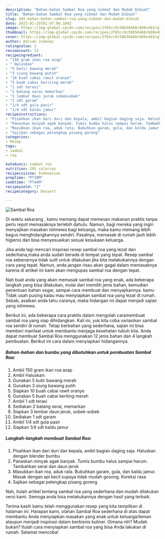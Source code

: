 ```yaml
---
description: "Bahan-bahan Sambal Roa yang nikmat dan Mudah Dibuat"
title: "Bahan-bahan Sambal Roa yang nikmat dan Mudah Dibuat"
slug: 445-bahan-bahan-sambal-roa-yang-nikmat-dan-mudah-dibuat
date: 2021-01-25T01:47:06.104Z
image: https://img-global.cpcdn.com/recipes/2f65cc9c50b56460/680x482cq70/sambal-roa-foto-resep-utama.jpg
thumbnail: https://img-global.cpcdn.com/recipes/2f65cc9c50b56460/680x482cq70/sambal-roa-foto-resep-utama.jpg
cover: https://img-global.cpcdn.com/recipes/2f65cc9c50b56460/680x482cq70/sambal-roa-foto-resep-utama.jpg
author: Adrian Jimenez
ratingvalue: 3
reviewcount: 13
recipeingredient:
- "150 gram ikan roa asap"
- " Haluskan"
- "5 butir bawang merah"
- "3 siung bawang putih"
- "10 buah cabai rawit oranye"
- "5 buah cabai keriting merah"
- "1 sdt terasi"
- "2 batang serai memarkan"
- "3 lembar daun jeruk sobeksobek"
- "1 sdt garam"
- "1/4 sdt gula pasir"
- "1/4 sdt kaldu jamur"
recipeinstructions:
- "Pisahkan ikan dari duri dan kepala, ambil bagian daging saja. Haluskan dengan blender bumbu"
- "Panaskan minyak agak banyak. Tumis bumbu halus sampai harum. Tambahkan serai dan daun jeruk"
- "Masukkan ikan roa, aduk rata. Bubuhkan garam, gula, dan kaldu jamur. Masak dengan api kecil supaya tidak mudah gosong. Koreksi rasa"
- "Sajikan sebagai pelengkap pisang goreng"
categories:
- Resep
tags:
- sambal
- roa

katakunci: sambal roa 
nutrition: 291 calories
recipecuisine: Indonesian
preptime: "PT30M"
cooktime: "PT44M"
recipeyield: "2"
recipecategory: Dessert

---
```



![Sambal Roa](https://img-global.cpcdn.com/recipes/2f65cc9c50b56460/680x482cq70/sambal-roa-foto-resep-utama.jpg)

Di waktu  sekarang , kamu memang dapat memesan makanan praktis tanpa perlu repot memasaknya terlebih dahulu. Namun, bagi mereka yang ingin menyajikan masakan istimewa bagi keluarga, maka kamu memang lebih bagus menghidangkannya sendiri. Pasalnya, memasak di rumah jauh lebih higienis dan bisa menyesuaikan sesuai kesukaan keluarga.

Jika anda lagi mencari inspirasi resep sambal roa yang lezat dan sederhana,maka anda sudah berada di tempat yang tepat. Resep sambal roa  sebenarnya tidak sulit untuk dilakukan jika kita melakukannya dengan cara yang tepat. Namun, anda jangan risau akan gagal dalam memasaknya 
karena di artikel ini kami akan mengupas sambal roa dengan tepat.  



Nah buat anda yang akan memasak sambal roa yang enak, ada beberapa langkah yang bisa dilakukan, mulai dari memilih jenis bahan, kemudian penentuan bahan segar, sampai cara membuat dan menyajikannya. kamu Tidak usah pusing kalau mau menyiapkan sambal roa yang lezat di rumah. Sebab, asalkan anda  tahu caranya, maka hidangan ini dapat menjadi sajian yang istimewa.

Berikut ini, ada beberapa cara praktis  dalam mengolah caramembuat sambal roa yang siap dihidangkan. Kali ini, yuk kita coba variasikan sambal roa sendiri di rumah. Tetap berbahan yang sederhana, sajian ini bisa memberi manfaat untuk membantu menjaga kesehatan tubuh kita. Anda dapat membuat Sambal Roa menggunakan 12 jenis bahan dan 4 langkah pembuatan. Berikut ini cara dalam menyiapkan hidangannya.

<!--inarticleads1-->

##### Bahan-bahan dan bumbu yang dibutuhkan untuk pembuatan Sambal Roa:

1. Ambil 150 gram ikan roa asap
1. Ambil  Haluskan:
1. Gunakan 5 butir bawang merah
1. Gunakan 3 siung bawang putih
1. Siapkan 10 buah cabai rawit oranye
1. Gunakan 5 buah cabai keriting merah
1. Ambil 1 sdt terasi
1. Sediakan 2 batang serai, memarkan
1. Siapkan 3 lembar daun jeruk, sobek-sobek
1. Sediakan 1 sdt garam
1. Ambil 1/4 sdt gula pasir
1. Siapkan 1/4 sdt kaldu jamur




<!--inarticleads2-->

##### Langkah-langkah membuat Sambal Roa:

1. Pisahkan ikan dari duri dan kepala, ambil bagian daging saja. Haluskan dengan blender bumbu
1. Panaskan minyak agak banyak. Tumis bumbu halus sampai harum. Tambahkan serai dan daun jeruk
1. Masukkan ikan roa, aduk rata. Bubuhkan garam, gula, dan kaldu jamur. Masak dengan api kecil supaya tidak mudah gosong. Koreksi rasa
1. Sajikan sebagai pelengkap pisang goreng




Nah, itulah artikel tentang  sambal roa  yang sederhana dan mudah dilakukan versi kami. Semoga anda bisa melakukannya dengan hasil yang terbaik. 

Terima kasih kamu telah menggunakan resep yang kita tampilkan di halaman ini. Harapan kami, olahan  Sambal Roa sederhana di atas dapat membantu Anda menyiapkan masakan yang enak untuk keluarga/teman ataupun menjadi inspirasi dalam berbisnis kuliner. Gimana nih? Mudah bukan? Itulah cara menyiapkan sambal roa yang bisa Anda lakukan di rumah. Selamat mencoba!

